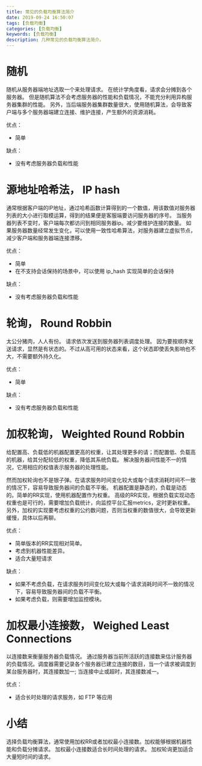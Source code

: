 ```yaml
---
title: 常见的负载均衡算法简介
date: 2019-09-24 16:50:07
tags: [负载均衡]
categories: [负载均衡]
keywords: [负载均衡]
description: 几种常见的负载均衡算法简介。
---
```


# 随机

随机从服务器端地址选取一个来处理请求。
在统计学角度看，请求会分摊到各个服务器。
但是随机算法不会考虑服务器的性能和负载情况，不能充分利用异构服务器集群的性能。
另外，当后端服务器集群数量很大，使用随机算法，会导致客户端与多个服务器端建立连接、维护连接，产生额外的资源消耗。
<!-- more -->
优点：
- 简单

缺点：
- 没有考虑服务器负载和性能

# 源地址哈希法， IP hash

通常根据客户端的IP地址，通过哈希函数计算得到的一个数值，用该数值对服务器列表的大小进行取模运算，得到的结果便是客服端要访问服务器的序号。
当服务器列表不变时，客户端每次都访问到相同服务器ip。减少要维护连接的数量。
如果服务器数量经常发生变化，可以使用一致性哈希算法，对服务器建立虚拟节点，减少客户端和服务器端连接漂移。

优点：
- 简单
- 在不支持会话保持的场景中，可以使用 ip_hash 实现简单的会话保持

缺点：
- 没有考虑服务器负载和性能

# 轮询， Round Robbin

太公分猪肉，人人有份。
请求依次发送到服务器列表调度处理。
因为要按顺序发送请求，显然是有状态的。不过从高可用的状态来看，这个状态即使丢失影响也不大，不需要额外持久化。

优点：
- 简单

缺点：
- 没有考虑服务器负载和性能

# 加权轮询， Weighted Round Robbin

给配置高、负载低的机器配置更高的权重，让其处理更多的请；而配置低、负载高的机器，给其分配较低的权重，降低其系统负载。
解决服务器间性能不一的情况，它用相应的权值表示服务器的处理性能。

然而加权轮询也不是银子弹。在请求服务时间变化较大或每个请求消耗时间不一致的情况下，容易导致服务器间的负载不平衡。
机器配置是静态的，负载是动态的。简单的RR实现，使用机器配置作为权重。
高级的RR实现，根据负载实现动态权重也是可行的，需要增加负载统计，向监控平台汇报metrics，定时更新权重。
另外，加权的实现要考虑权重的公约数问题，否则当权重的数值很大，会导致更新缓慢，具体以后再聊。

优点：
- 简单版本的RR实现相对简单。
- 考虑到机器性能差异。
- 适合大量短请求

缺点：
- 如果不考虑负载，在请求服务时间变化较大或每个请求消耗时间不一致的情况下，容易导致服务器间的负载不平衡。
- 如果考虑负载，则需要增加监控模块。

# 加权最小连接数， Weighed Least Connections

以连接数来衡量服务器负载情况。
通过服务器当前所活跃的连接数来估计服务器的负载情况。调度器需要记录各个服务器已建立连接的数目，当一个请求被调度到某台服务器时，其连接数加一; 当连接中止或超时，其连接数减一。

优点：
- 适合长时处理的请求服务，如 FTP 等应用

# 小结

选择负载均衡算法，通常使用加权RR或者加权最小连接数。加权能够根据机器性能和负载分摊请求。
加权最小连接数适合长时间处理的请求。
加权轮询更加适合大量短时间的请求。

